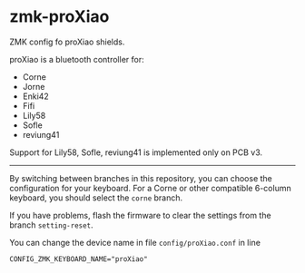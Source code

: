# zmk-proXiao
  
ZMK config fo proXiao shields. 


proXiao is a bluetooth controller for:

* Corne
* Jorne
* Enki42
* Fifi
* Lily58 
* Sofle
* reviung41

Support for Lily58, Sofle, reviung41 is implemented only on PCB v3.

---

By switching between branches in this repository, you can choose the configuration for your keyboard. For a Corne or other compatible 6-column keyboard, you should select the ```corne``` branch.

If you have problems, flash the firmware to clear the settings from the branch ```setting-reset```.

You can change the device name in file ```config/proXiao.conf```  in line
```
CONFIG_ZMK_KEYBOARD_NAME="proXiao"
```



